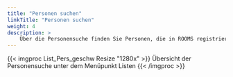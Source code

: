 ```yaml
---
title: "Personen suchen"
linkTitle: "Personen suchen"
weight: 4
description: >
    Über die Personensuche finden Sie Personen, die in ROOMS registriert sind. Dazu gehören Mitarbeitende sowie Teilnehmende. Hierüber lassen sich Kontaktdetails und firmenspezifische Informationen, wie Personalnummern einsehen und bearbeiten.
---
```

{{< imgproc List_Pers_geschw Resize "1280x" >}}
Übersicht der Personensuche unter dem Menüpunkt Listen
{{< /imgproc >}}
